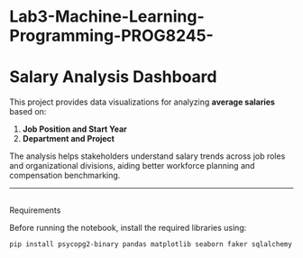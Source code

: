 # Lab3-Machine-Learning-Programming-PROG8245-

# Salary Analysis Dashboard

This project provides data visualizations for analyzing **average salaries** based on:
1. **Job Position and Start Year**
2. **Department and Project**

The analysis helps stakeholders understand salary trends across job roles and organizational divisions, aiding better workforce planning and compensation benchmarking.

---

## 
 Requirements

Before running the notebook, install the required libraries using:

```bash
pip install psycopg2-binary pandas matplotlib seaborn faker sqlalchemy
